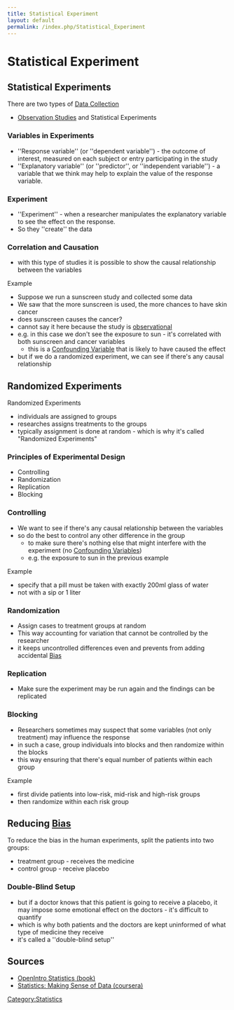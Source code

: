 ```yaml
---
title: Statistical Experiment
layout: default
permalink: /index.php/Statistical_Experiment
---
```


# Statistical Experiment

## Statistical Experiments
There are two types of [Data Collection](Data_Collection)
- [Observation Studies](Observation_Studies) and Statistical Experiments


### Variables in Experiments
- ''Response variable'' (or ''dependent variable'') - the outcome of interest, measured on each subject or entry participating in the study
- ''Explanatory variable'' (or ''predictor'', or ''independent variable'') - a variable that we think may help to explain the value of the response variable.


### Experiment
- ''Experiment'' - when a researcher manipulates the explanatory variable to see the effect on the response. 
- So they ''create'' the data


### Correlation and Causation
- with this type of studies it is possible to show the causal relationship between the variables


Example
- Suppose we run a sunscreen study and collected some data
- We saw that the more sunscreen is used, the more chances to have skin cancer 
- does sunscreen causes the cancer? 
- cannot say it here because the study is [observational](Observational_Studies)
- e.g. in this case  we don't see the exposure to sun - it's correlated with both sunscreen and cancer variables
  - this is a [Confounding Variable](Confounding_Variables) that is likely to have caused the effect
- but if we do a randomized experiment, we can see if there's any causal relationship 



## Randomized Experiments
Randomized Experiments
- individuals are assigned to groups
- researches assigns treatments to the groups
- typically assignment is done at random - which is why it's called "Randomized Experiments"


### Principles of Experimental Design
- Controlling
- Randomization 
- Replication
- Blocking


### Controlling
- We want to see if there's any causal relationship between the variables
- so do the best to control any other difference in the group
  - to make sure there's nothing else that might interfere with the experiment (no [Confounding Variables](Confounding_Variables))
  - e.g. the exposure to sun in the previous example

Example
- specify that a pill must be taken with exactly 200ml glass of water 
- not with a sip or 1 liter 


### Randomization
- Assign cases to treatment groups at random 
- This way accounting for variation that cannot be controlled by the researcher 
- it keeps uncontrolled differences even and prevents from adding accidental [Bias](Bias)


### Replication
- Make sure the experiment may be run again and the findings can be replicated


### Blocking
- Researchers sometimes may suspect that some variables (not only treatment) may influence the response
- in such a case, group individuals into blocks and then randomize within the blocks
- this way ensuring that there's equal number of patients within each group 

Example
- first divide patients into low-risk, mid-risk and high-risk groups
- then randomize within each risk group 


## Reducing [Bias](Bias)
To reduce the bias in the human experiments, split the patients into two groups: 
- treatment group - receives the medicine
- control group - receive placebo


### Double-Blind Setup
- but if a doctor knows that this patient is going to receive a placebo, it may impose some emotional effect on the doctors - it's difficult to quantify 
- which is why both patients and the doctors are kept uninformed of what type of medicine they receive 
- it's called a ''double-blind setup''


## Sources
- [OpenIntro Statistics (book)](OpenIntro_Statistics_(book))
- [Statistics: Making Sense of Data (coursera)](Statistics__Making_Sense_of_Data_(coursera))

[Category:Statistics](Category_Statistics)